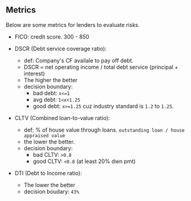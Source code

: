 ## Metrics

Below are some metrics for lenders to evaluate risks.

- FICO: credit score. 300 - 850
- DSCR (Debt service coverage ratio):
    - def: Company's CF availale to pay off debt.
    - DSCR = net operating income / total debt service (principal + interest)
    - The higher the better
    - decision boundary:
        - bad debt: `x<=1`
        - avg debt: `1<x<1.25`
        - good debt: `x>=1.25` cuz industry standard is `1.2` to `1.25`.

- CLTV (Combined loan-to-value ratio):
    - def:  % of house value through loans. `outstanding loan / house appraised value`
    - the lower the better.
    - decision boundary:
        - bad CLTV: `>0.8`
        - good CLTV: `<0.8` (at least 20% dwn pmt)

- DTI (Debt to Income ratio):
    - The lower the better
    - decision boudary: `43%`
